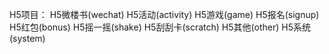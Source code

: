 H5项目：
H5微楼书(wechat) 
H5活动(activity) 
H5游戏(game) 
H5报名(signup) 
H5红包(bonus) 
H5摇一摇(shake) 
H5刮刮卡(scratch) 
H5其他(other) 
H5系统(system)
